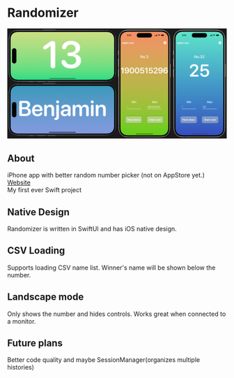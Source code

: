 # Randomizer
![Preview](screenshot.png "preview")

## About
iPhone app with better random number picker (not on AppStore yet.)<br>
[Website](https://ulyssas.github.io/Rndsite/)<br>
My first ever Swift project

## Native Design
Randomizer is written in SwiftUI and has iOS native design.

## CSV Loading
Supports loading CSV name list. Winner's name will be shown below the number.

## Landscape mode
Only shows the number and hides controls. Works great when connected to a monitor.

## Future plans
Better code quality and maybe SessionManager(organizes multiple histories)
